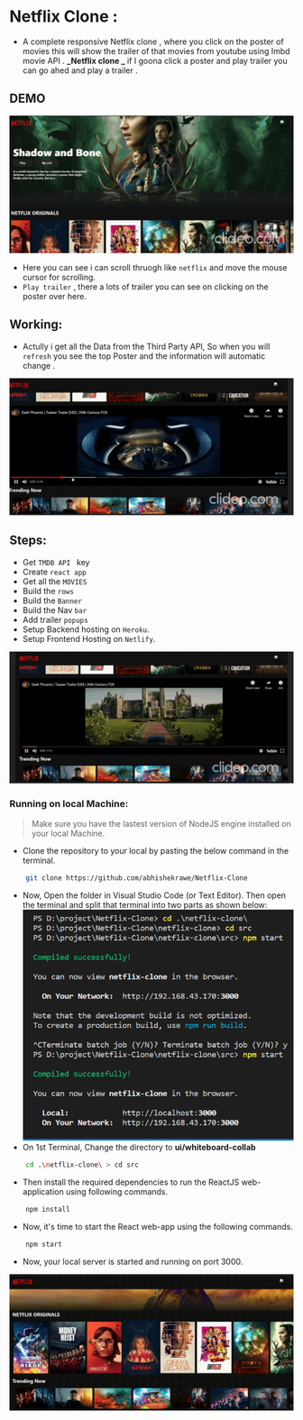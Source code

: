 # Netflix Clone :

- A complete responsive Netflix clone , where you click on the poster of movies this will show the trailer of that movies from youtube using Imbd movie API .
  **_Netflix clone _** if I goona click a poster and play trailer you can go ahed and play a trailer .

## DEMO
  ![Demo-Gif](preview/vid2.png)
- Here you can see i can scroll thruogh like `netflix` and move the mouse cursor for scrolling.
- `Play trailer` , there a lots of trailer you can see on clicking on the poster over here.

## Working:

- Actully i get all the Data from the Third Party API, So when you will `refresh` you see the top Poster and the information will automatic change .

![Demo-Gif](preview/pic.png)

## Steps:

- Get `TMDB API ` key
- Create `react app`
- Get all the `MOVIES`
- Build the `rows`
- Build the `Banner`
- Build the Nav `bar`
- Add trailer `popups`
- Setup Backend hosting on `Heroku`.
- Setup Frontend Hosting on `Netlify`.

![Demo-Gif](preview/movie.png)
### Running on local Machine:

> Make sure you have the lastest version of NodeJS engine installed on your local Machine.

- Clone the repository to your local by pasting the below command in the terminal.

```bash
    git clone https://github.com/abhishekrawe/Netflix-Clone
```

- Now, Open the folder in Visual Studio Code (or Text Editor). Then open the terminal and split that terminal into two parts as shown below:
  ![Terminal-Splitting](preview/start.png)
- On 1st Terminal, Change the directory to **ui/whiteboard-collab**

```bash
    cd .\netflix-clone\ > cd src
```

- Then install the required dependencies to run the ReactJS web-application using following commands.

```bash
    npm install
```

- Now, it's time to start the React web-app using the following commands.

```bash
    npm start
```

- Now, your local server is started and running on port 3000.

![Demo-Gif](preview/vide1.png)

